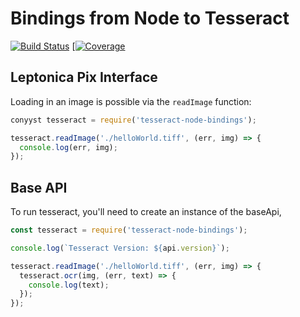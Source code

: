 # Bindings from Node to Tesseract

[![Build Status](https://api.travis-ci.org/schmidmt/tesseract-node-bindings.svg?branch=master)](https://travis-ci.org/schmidmt/tesseract-node-bindings)
[[![Coverage](http://codecov.io/github/schmidmt/tesseract-node-bindings/coverage.svg?branch=master)](https://codecov.io/gh/schmidmt/tesseract-node-bindings)

## Leptonica Pix Interface
Loading in an image is possible via the `readImage` function:
```javascript
conyyst tesseract = require('tesseract-node-bindings');

tesseract.readImage('./helloWorld.tiff', (err, img) => {
  console.log(err, img);
});
```

## Base API

To run tesseract, you'll need to create an instance of the baseApi,

```javascript
const tesseract = require('tesseract-node-bindings');

console.log(`Tesseract Version: ${api.version}`);

tesseract.readImage('./helloWorld.tiff', (err, img) => {
  tesseract.ocr(img, (err, text) => {
    console.log(text);
  });
});
```
